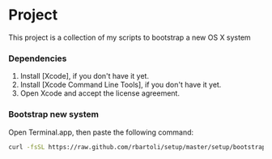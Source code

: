 # Project
This project is a collection of my scripts to bootstrap a new OS X system

### Dependencies
1. Install [Xcode], if you don't have it yet.
2. Install [Xcode Command Line Tools], if you don't have it yet.
3. Open Xcode and accept the license agreement.

### Bootstrap new system
Open Terminal.app, then paste the following command:

```bash
curl -fsSL https://raw.github.com/rbartoli/setup/master/setup/bootstrap.sh | sh
```
